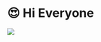 # :heart_eyes: Hi Everyone  
<div> <img src="https://github-readme-stats.vercel.app/api/top-langs/?username=0dayDog&hide_title=true&hide_border=true&layout=compact&langs_count=6&text_color=000&icon_color=fff&bg_color=0,52fa5a,4dfcff,c64dff&theme=graywhite" /> </div>
